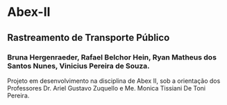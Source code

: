 # Abex-II
## Rastreamento de Transporte Público
### Bruna Hergenraeder, Rafael Belchor Hein, Ryan Matheus dos Santos Nunes, Vinicius Pereira de Souza.

Projeto em desenvolvimento na disciplina de Abex II, sob a orientação dos Professores Dr. Ariel Gustavo Zuquello e Me. Monica Tissiani De Toni Pereira.

